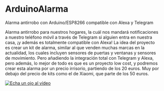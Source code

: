 # ArduinoAlarma
Alarma antirrobo con Arduino/ESP8266 compatible con Alexa y Telegram


Alarma antirrobo para nuestros hogares, la cuál nos mandará notificaciones a nuestro teléfono móvil a través de Telegram si alguien entra en nuestra casa, ¡y además es totalmente compatible con Alexa!
La idea del proyecto es crear un kit de alarma, similar al que venden muchas marcas en la actualidad, los cuales incluyen sensores de puertas y ventanas y sensores de movimiento. Pero añadiendo la integración total con Telegram y Alexa, pero además, lo mejor de todo es que es un proyecto low cost, y podremos crear esta alarma por un precio irrisorio, partiendo de los 20 euros. Muy por debajo del precio de kits como el de Xiaomi, que parte de los 50 euros.

[![Echa un ojo al vídeo](https://img.youtube.com/vi/y06i1V9cscw/maxresdefault.jpg)](https://youtu.be/y06i1V9cscw)
